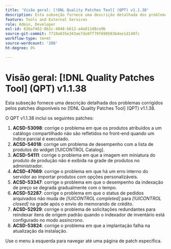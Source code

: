 ```yaml
---
title: 'Visão geral: [!DNL Quality Patches Tool] (QPT) v1.1.38'
description: Esta subseção fornece uma descrição detalhada dos problemas corrigidos pelos patches disponíveis no  [!DNL Quality Patches Tool] (QPT) v1.1.38.
feature: Tools and External Services
role: Admin, Developer
exl-id: 826af462-8b2c-4048-b612-a4e811d8ce9b
source-git-commit: 7718a835e343ae7da9ff79f690503b4ee1d140fc
workflow-type: tm+mt
source-wordcount: '208'
ht-degree: 0%

---
```


# Visão geral: [!DNL Quality Patches Tool] (QPT) v1.1.38

Esta subseção fornece uma descrição detalhada dos problemas corrigidos pelos patches disponíveis no [!DNL Quality Patches Tool] (QPT) v1.1.38.

O QPT v1.1.38 inclui os seguintes patches:

1. **ACSD-53098**: corrige o problema em que os produtos atribuídos a um catálogo compartilhado não são refletidos no front-end quando um índice parcial é executado.
1. **ACSD-54018**: corrige um problema de desempenho com a lista de produtos do widget [!UICONTROL Catalog].
1. **ACSD-54111**: corrige o problema em que a imagem em miniatura do produto de produção não é exibida na grade de produtos no administrador.
1. **ACSD-47669**: corrige o problema em que há um erro interno do servidor ao importar produtos com opções personalizáveis.
1. **ACSD-53347**: corrige o problema em que o desempenho da indexação de preço se degrada gradualmente com o tempo.
1. **ACSD-52287**: corrige o problema em que o status de pedidos arquivados não muda de *[!UICONTROL completed]* para *[!UICONTROL closed]* na grade após o envio do memorando de crédito.
1. **ACSD-52929**: corrige o problema de solicitações redundantes para reindexar itens de origem padrão quando o indexador de inventário está configurado no modo assíncrono.
1. **ACSD-53824**: corrige o problema em que a implantação falha na atualização da instalação.

Use o menu à esquerda para navegar até uma página de patch específica.
